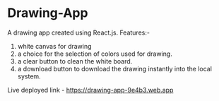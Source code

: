 # Drawing-App

A drawing app created using React.js.
Features:-
1. white canvas for drawing
2. a choice for the selection of colors used for drawing.
3. a clear button to clean the white board.
4. a download button to download the drawing instantly into the local system.

Live deployed link - https://drawing-app-9e4b3.web.app
